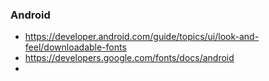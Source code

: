 
### Android
- https://developer.android.com/guide/topics/ui/look-and-feel/downloadable-fonts
- https://developers.google.com/fonts/docs/android
- 
